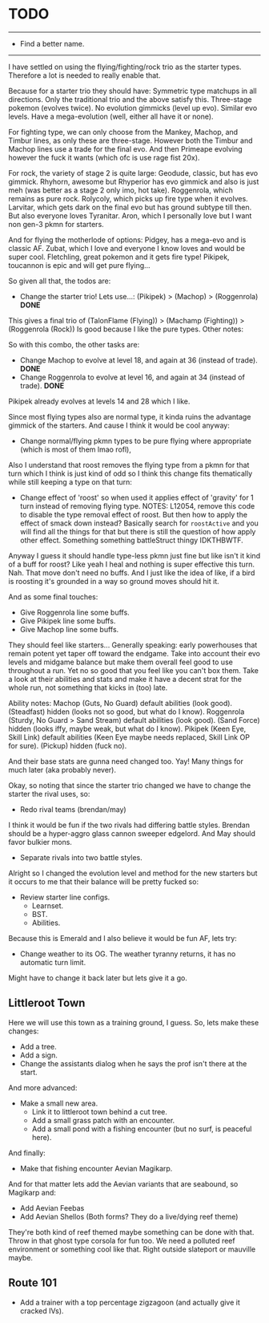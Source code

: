 
# TODO

---

- Find a better name.

---

I have settled on using the flying/fighting/rock trio as the starter types.
Therefore a lot is needed to really enable that.

Because for a starter trio they should have:
Symmetric type matchups in all directions. Only the traditional trio and the above satisfy this.
Three-stage pokemon (evolves twice).
No evolution gimmicks (level up evo).
Similar evo levels.
Have a mega-evolution (well, either all have it or none).

For fighting type, we can only choose from the Mankey, Machop, and Timbur lines, as only these are three-stage.
However both the Timbur and Machop lines use a trade for the final evo.
And then Primeape evolving however the fuck it wants (which ofc is use rage fist 20x).

For rock, the variety of stage 2 is quite large:
Geodude, classic, but has evo gimmick.
Rhyhorn, awesome but Rhyperior has evo gimmick and also is just meh (was better as a stage 2 only imo, hot take).
Roggenrola, which remains as pure rock.
Rolycoly, which picks up fire type when it evolves.
Larvitar, which gets dark on the final evo but has ground subtype till then. But also everyone loves Tyranitar.
Aron, which I personally love but I want non gen-3 pkmn for starters.

And for flying the motherlode of options:
Pidgey, has a mega-evo and is classic AF.
Zubat, which I love and everyone I know loves and would be super cool.
Fletchling, great pokemon and it gets fire type!
Pikipek, toucannon is epic and will get pure flying...

So given all that, the todos are:

- Change the starter trio! Lets use...: (Pikipek) > (Machop) > (Roggenrola)
**DONE**

This gives a final trio of (TalonFlame (Flying)) > (Machamp (Fighting)) > (Roggenrola (Rock))
Is good because I like the pure types. Other notes:

So with this combo, the other tasks are:

- Change Machop to evolve at level 18, and again at 36 (instead of trade).
**DONE**
- Change Roggenrola to evolve at level 16, and again at 34 (instead of trade).
**DONE**

Pikipek already evolves at levels 14 and 28 which I like.

Since most flying types also are normal type, it kinda ruins the advantage
gimmick of the starters. And cause I think it would be cool anyway:
- Change normal/flying pkmn types to be pure flying where appropriate (which is most of them lmao rofl),

Also I understand that roost removes the flying type from a pkmn for that turn which I think
is just kind of odd so I think this change fits thematically while still keeping a type on that turn:
- Change effect of 'roost' so when used it applies effect of 'gravity' for 1 turn instead of removing flying type.
NOTES: L12054, remove this code to disable the type removal effect of roost. But then how to apply the effect of smack down instead?
Basically search for `roostActive` and you will find all the things for that but there is still the question of how apply other effect.
Something something battleStruct thingy IDKTHBWTF.

Anyway I guess it should handle type-less pkmn just fine but like isn't it kind of a buff for roost?
Like yeah I heal and nothing is super effective this turn. Nah. That move don't need no buffs.
And I just like the idea of like, if a bird is roosting it's grounded in a way so ground moves should hit it.

And as some final touches:
- Give Roggenrola line some buffs.
- Give Pikipek line some buffs.
- Give Machop line some buffs.

They should feel like starters... Generally speaking: early powerhouses that remain potent yet taper off toward the endgame.
Take into account their evo levels and midgame balance but make them overall feel good to use throughout a run. Yet no so good
that you feel like you can't box them. Take a look at their abilities and stats and make it have a decent strat for the whole
run, not something that kicks in (too) late.

Ability notes:
Machop (Guts, No Guard) default abilities (look good).
       (Steadfast) hidden (looks not so good, but what do I know).
Roggenrola (Sturdy, No Guard > Sand Stream) default abilities (look good).
           (Sand Force) hidden (looks iffy, maybe weak, but what do I know).
Pikipek (Keen Eye, Skill Link) default abilities (Keen Eye maybe needs replaced, Skill Link OP for sure).
        (Pickup) hidden (fuck no).

And their base stats are gunna need changed too.
Yay! Many things for much later (aka probably never).

Okay, so noting that since the starter trio changed we have to change the starter the rival uses, so:
- Redo rival teams (brendan/may)

I think it would be fun if the two rivals had differing battle styles.
Brendan should be a hyper-aggro glass cannon sweeper edgelord.
And May should favor bulkier mons.
- Separate rivals into two battle styles.

Alright so I changed the evolution level and method for the new starters but it occurs to me that their
balance will be pretty fucked so:
- Review starter line configs.
  - Learnset.
  - BST.
  - Abilities.

Because this is Emerald and I also believe it would be fun AF, lets try:
- Change weather to its OG. The weather tyranny returns, it has no automatic turn limit.

Might have to change it back later but lets give it a go.

## Littleroot Town

Here we will use this town as a training ground, I guess. So, lets make these changes:

- Add a tree.
- Add a sign.
- Change the assistants dialog when he says the prof isn't there at the start.

And more advanced:

- Make a small new area.
  - Link it to littleroot town behind a cut tree.
  - Add a small grass patch with an encounter.
  - Add a small pond with a fishing encounter (but no surf, is peaceful here).

And finally:

- Make that fishing encounter Aevian Magikarp.

And for that matter lets add the Aevian variants that are seabound, so Magikarp and:

- Add Aevian Feebas
- Add Aevian Shellos (Both forms? They do a live/dying reef theme)

They're both kind of reef themed maybe something can be done with that. Throw in that ghost type corsola for fun too.
We need a polluted reef environment or something cool like that.
Right outside slateport or mauville maybe.

## Route 101

- Add a trainer with a top percentage zigzagoon (and actually give it cracked IVs).
